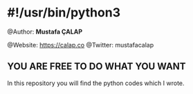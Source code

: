 # #!/usr/bin/python3
@Author: **Mustafa ÇALAP**

@Website: https://calap.co
@Twitter: mustafacalap

## YOU ARE FREE TO DO WHAT YOU WANT
In this repository you will find the python codes which I wrote.
